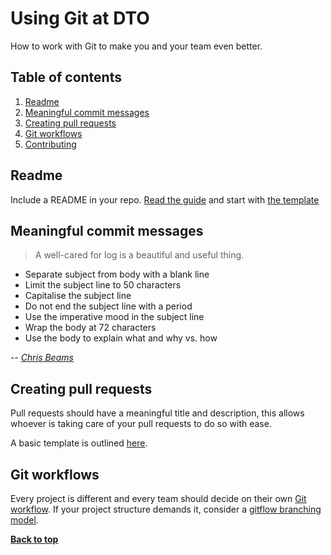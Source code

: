 # Using Git at DTO

How to work with Git to make you and your team even better.

## Table of contents

1. [Readme](#readme)
1. [Meaningful commit messages](#meaningful-commit-messages)
1. [Creating pull requests](#creating-pull-requests)
1. [Git workflows](#git-workflows)
1. [Contributing](#contributing)

## Readme

Include a README in your repo. [Read the guide](https://changelog.com/a-beginners-guide-to-creating-a-readme/) and start with [the template](https://github.com/Goochie/gch-github-README)

## Meaningful commit messages

> A well-cared for log is a beautiful and useful thing.

* Separate subject from body with a blank line
* Limit the subject line to 50 characters
* Capitalise the subject line
* Do not end the subject line with a period
* Use the imperative mood in the subject line
* Wrap the body at 72 characters
* Use the body to explain what and why vs. how

-- <cite>[Chris Beams](http://chris.beams.io/posts/git-commit/#seven-rules)</cite>

## Creating pull requests

Pull requests should have a meaningful title and description, this allows whoever is taking care of your pull requests to do so with ease.

A basic template is outlined [here](../github/templates/PULL_REQUEST_TEMPLATE.md).

## Git workflows

Every project is different and every team should decide on their own [Git workflow](https://www.atlassian.com/git/tutorials/comparing-workflows). If your project structure demands it, consider a [gitflow branching model](http://nvie.com/posts/a-successful-git-branching-model/).

**[Back to top](#table-of-contents)**
